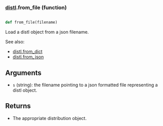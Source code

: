### [distl](distl.md).from_file (function)


```py

def from_file(filename)

```



Load a distl object from a json filename.

See also:

* [distl.from_dict](distl.from_dict.md)
* [distl.from_json](distl.from_json.md)

Arguments
-------------
* `s` (string): the filename pointing to a json formatted file representing
    a distl object.

Returns
----------
* The appropriate distribution object.

